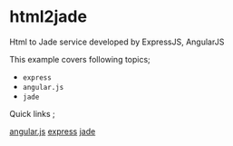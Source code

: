 html2jade
=================

Html to Jade service developed by ExpressJS, AngularJS

This example covers following topics;

- `express`
- `angular.js`
- `jade`

Quick links ;

[angular.js](https://github.com/angular/angular.js)
[express](https://github.com/visionmedia/express)
[jade](https://github.com/visionmedia/jade)
